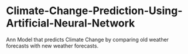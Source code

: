 # Climate-Change-Prediction-Using-Artificial-Neural-Network
Ann Model that predicts Climate Change by comparing old weather forecasts with new weather forecasts. 
